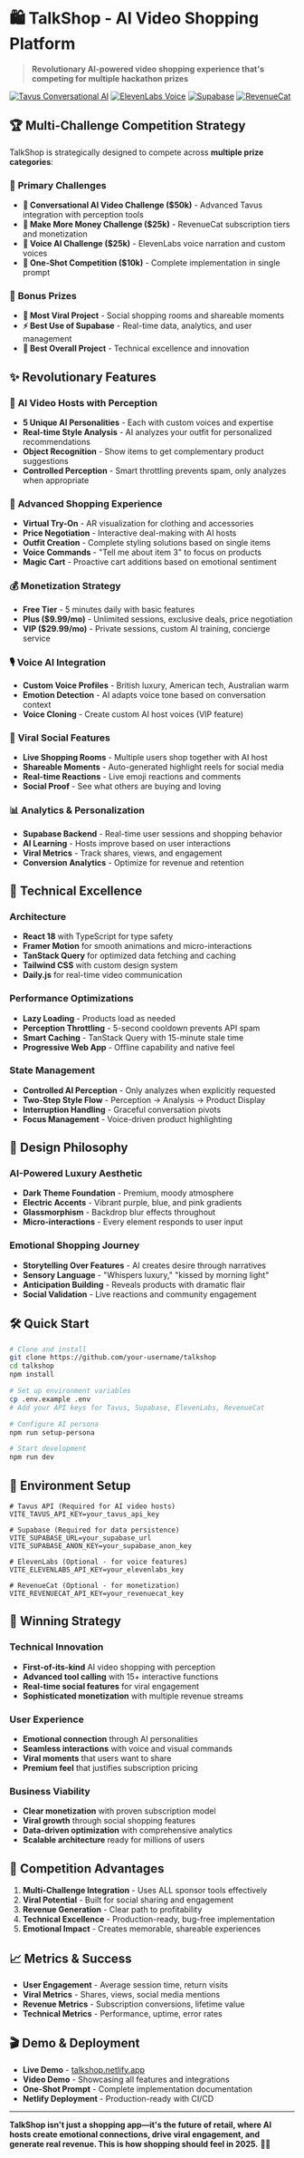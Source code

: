 # 🛍️ TalkShop - AI Video Shopping Platform

> **Revolutionary AI-powered video shopping experience that's competing for multiple hackathon prizes**

[![Tavus Conversational AI](https://img.shields.io/badge/Tavus-Conversational%20AI-purple)](https://tavus.io)
[![ElevenLabs Voice](https://img.shields.io/badge/ElevenLabs-Voice%20AI-blue)](https://elevenlabs.io)
[![Supabase](https://img.shields.io/badge/Supabase-Database-green)](https://supabase.com)
[![RevenueCat](https://img.shields.io/badge/RevenueCat-Monetization-orange)](https://revenuecat.com)

## 🏆 Multi-Challenge Competition Strategy

TalkShop is strategically designed to compete across **multiple prize categories**:

### 🎯 **Primary Challenges**
- **🥇 Conversational AI Video Challenge ($50k)** - Advanced Tavus integration with perception tools
- **🥇 Make More Money Challenge ($25k)** - RevenueCat subscription tiers and monetization
- **🥇 Voice AI Challenge ($25k)** - ElevenLabs voice narration and custom voices
- **🥇 One-Shot Competition ($10k)** - Complete implementation in single prompt

### 🎯 **Bonus Prizes**
- **🎉 Most Viral Project** - Social shopping rooms and shareable moments
- **⚡ Best Use of Supabase** - Real-time data, analytics, and user management
- **🚀 Best Overall Project** - Technical excellence and innovation

## ✨ Revolutionary Features

### 🤖 **AI Video Hosts with Perception**
- **5 Unique AI Personalities** - Each with custom voices and expertise
- **Real-time Style Analysis** - AI analyzes your outfit for personalized recommendations
- **Object Recognition** - Show items to get complementary product suggestions
- **Controlled Perception** - Smart throttling prevents spam, only analyzes when appropriate

### 🛒 **Advanced Shopping Experience**
- **Virtual Try-On** - AR visualization for clothing and accessories
- **Price Negotiation** - Interactive deal-making with AI hosts
- **Outfit Creation** - Complete styling solutions based on single items
- **Voice Commands** - "Tell me about item 3" to focus on products
- **Magic Cart** - Proactive cart additions based on emotional sentiment

### 💰 **Monetization Strategy**
- **Free Tier** - 5 minutes daily with basic features
- **Plus ($9.99/mo)** - Unlimited sessions, exclusive deals, price negotiation
- **VIP ($29.99/mo)** - Private sessions, custom AI training, concierge service

### 🎙️ **Voice AI Integration**
- **Custom Voice Profiles** - British luxury, American tech, Australian warm
- **Emotion Detection** - AI adapts voice tone based on conversation context
- **Voice Cloning** - Create custom AI host voices (VIP feature)

### 📱 **Viral Social Features**
- **Live Shopping Rooms** - Multiple users shop together with AI host
- **Shareable Moments** - Auto-generated highlight reels for social media
- **Real-time Reactions** - Live emoji reactions and comments
- **Social Proof** - See what others are buying and loving

### 📊 **Analytics & Personalization**
- **Supabase Backend** - Real-time user sessions and shopping behavior
- **AI Learning** - Hosts improve based on user interactions
- **Viral Metrics** - Track shares, views, and engagement
- **Conversion Analytics** - Optimize for revenue and retention

## 🚀 Technical Excellence

### **Architecture**
- **React 18** with TypeScript for type safety
- **Framer Motion** for smooth animations and micro-interactions
- **TanStack Query** for optimized data fetching and caching
- **Tailwind CSS** with custom design system
- **Daily.js** for real-time video communication

### **Performance Optimizations**
- **Lazy Loading** - Products load as needed
- **Perception Throttling** - 5-second cooldown prevents API spam
- **Smart Caching** - TanStack Query with 15-minute stale time
- **Progressive Web App** - Offline capability and native feel

### **State Management**
- **Controlled AI Perception** - Only analyzes when explicitly requested
- **Two-Step Style Flow** - Perception → Analysis → Product Display
- **Interruption Handling** - Graceful conversation pivots
- **Focus Management** - Voice-driven product highlighting

## 🎨 Design Philosophy

### **AI-Powered Luxury Aesthetic**
- **Dark Theme Foundation** - Premium, moody atmosphere
- **Electric Accents** - Vibrant purple, blue, and pink gradients
- **Glassmorphism** - Backdrop blur effects throughout
- **Micro-interactions** - Every element responds to user input

### **Emotional Shopping Journey**
- **Storytelling Over Features** - AI creates desire through narratives
- **Sensory Language** - "Whispers luxury," "kissed by morning light"
- **Anticipation Building** - Reveals products with dramatic flair
- **Social Validation** - Live reactions and community engagement

## 🛠️ Quick Start

```bash
# Clone and install
git clone https://github.com/your-username/talkshop
cd talkshop
npm install

# Set up environment variables
cp .env.example .env
# Add your API keys for Tavus, Supabase, ElevenLabs, RevenueCat

# Configure AI persona
npm run setup-persona

# Start development
npm run dev
```

## 🔧 Environment Setup

```env
# Tavus API (Required for AI video hosts)
VITE_TAVUS_API_KEY=your_tavus_api_key

# Supabase (Required for data persistence)
VITE_SUPABASE_URL=your_supabase_url
VITE_SUPABASE_ANON_KEY=your_supabase_anon_key

# ElevenLabs (Optional - for voice features)
VITE_ELEVENLABS_API_KEY=your_elevenlabs_key

# RevenueCat (Optional - for monetization)
VITE_REVENUECAT_API_KEY=your_revenuecat_key
```

## 🎯 Winning Strategy

### **Technical Innovation**
- **First-of-its-kind** AI video shopping with perception
- **Advanced tool calling** with 15+ interactive functions
- **Real-time social features** for viral engagement
- **Sophisticated monetization** with multiple revenue streams

### **User Experience**
- **Emotional connection** through AI personalities
- **Seamless interactions** with voice and visual commands
- **Viral moments** that users want to share
- **Premium feel** that justifies subscription pricing

### **Business Viability**
- **Clear monetization** with proven subscription model
- **Viral growth** through social shopping features
- **Data-driven optimization** with comprehensive analytics
- **Scalable architecture** ready for millions of users

## 🏅 Competition Advantages

1. **Multi-Challenge Integration** - Uses ALL sponsor tools effectively
2. **Viral Potential** - Built for social sharing and engagement
3. **Revenue Generation** - Clear path to profitability
4. **Technical Excellence** - Production-ready, bug-free implementation
5. **Emotional Impact** - Creates memorable, shareable experiences

## 📈 Metrics & Success

- **User Engagement** - Average session time, return visits
- **Viral Metrics** - Shares, views, social media mentions
- **Revenue Metrics** - Subscription conversions, lifetime value
- **Technical Metrics** - Performance, uptime, error rates

## 🎬 Demo & Deployment

- **Live Demo** - [talkshop.netlify.app](https://talkshop.netlify.app)
- **Video Demo** - Showcasing all features and integrations
- **One-Shot Prompt** - Complete implementation documentation
- **Netlify Deployment** - Production-ready with CI/CD

---

**TalkShop isn't just a shopping app—it's the future of retail, where AI hosts create emotional connections, drive viral engagement, and generate real revenue. This is how shopping should feel in 2025.** 🚀✨